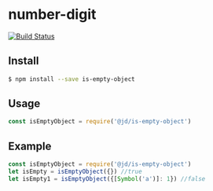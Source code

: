 # number-digit
[![Build Status](https://travis-ci.org/gonenoob/is-empty-object.svg?branch=master)](https://travis-ci.org/gonenoob/is-empty-object)

## Install

```sh
$ npm install --save is-empty-object
```

## Usage

```js
const isEmptyObject = require('@jd/is-empty-object')
```

## Example

```js
const isEmptyObject = require('@jd/is-empty-object')
let isEmpty = isEmptyObject({}) //true
let isEmpty1 = isEmptyObject({[Symbol('a')]: 1}) //false
```